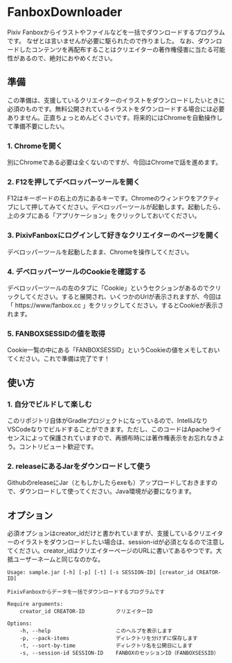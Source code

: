 # FanboxDownloader

Pixiv Fanboxからイラストやファイルなどを一括でダウンロードするプログラムです。
なぜとは言いませんが必要に駆られたので作りました。
なお、ダウンロードしたコンテンツを再配布することはクリエイターの著作権侵害に当たる可能性があるので、絶対におやめください。

## 準備

この準備は、支援しているクリエイターのイラストをダウンロードしたいときに必須のものです。無料公開されているイラストをダウンロードする場合には必要ありません。正直ちょっとめんどくさいです。将来的にはChromeを自動操作して準備不要にしたい。

### 1. Chromeを開く

別にChromeである必要は全くないのですが、今回はChromeで話を進めます。

### 2. F12を押してデベロッパーツールを開く

F12はキーボードの右上の方にあるキーです。Chromeのウィンドウをアクティブにして押してみてください。デベロッパーツールが起動します。起動したら、上のタブにある「アプリケーション」をクリックしておいてください。

### 3. PixivFanboxにログインして好きなクリエイターのページを開く

デベロッパーツールを起動したまま、Chromeを操作してください。

### 4. デベロッパーツールのCookieを確認する

デベロッパーツールの左のタブに「Cookie」というセクションがあるのでクリックしてください。すると展開され、いくつかのUrlが表示されますが、今回は「 https://www/fanbox.cc 」をクリックしてください。するとCookieが表示されます。

### 5. FANBOXSESSIDの値を取得

Cookie一覧の中にある「FANBOXSESSID」というCookieの値をメモしておいてください。これで準備は完了です！

## 使い方

### 1. 自分でビルドして楽しむ

このリポジトリ自体がGradleプロジェクトになっているので、IntelliJなりVSCodeなりでビルドすることができます。ただし、このコードはApacheライセンスによって保護されていますので、再頒布時には著作権表示をお忘れなきよう。コントリビュート歓迎です。

### 2. releaseにあるJarをダウンロードして使う

GithubのreleaseにJar（ともしかしたらexeも）アップロードしておきますので、ダウンロードして使ってください。Java環境が必要になります。

## オプション

必須オプションはcreator_idだけと書かれていますが、支援しているクリエイターのイラストをダウンロードしたい場合は、session-idが必須となるので注意してください。creator_idはクリエイターページのURLに書いてあるやつです。大抵ユーザーネームと同じなのかな。

```text
Usage: sample.jar [-h] [-p] [-t] [-s SESSION-ID] [creator_id CREATOR-ID] 

PixivFanboxからデータを一括でダウンロードするプログラムです

Require arguments:
	creator_id CREATOR-ID          クリエイターID

Options: 
	-h, --help                     このヘルプを表示します
	-p, --pack-items               ディレクトリを分けずに保存します
	-t, --sort-by-time             ディレクトリ名を公開日にします
	-s, --session-id SESSION-ID    FANBOXのセッションID（FANBOXSESSID）
```